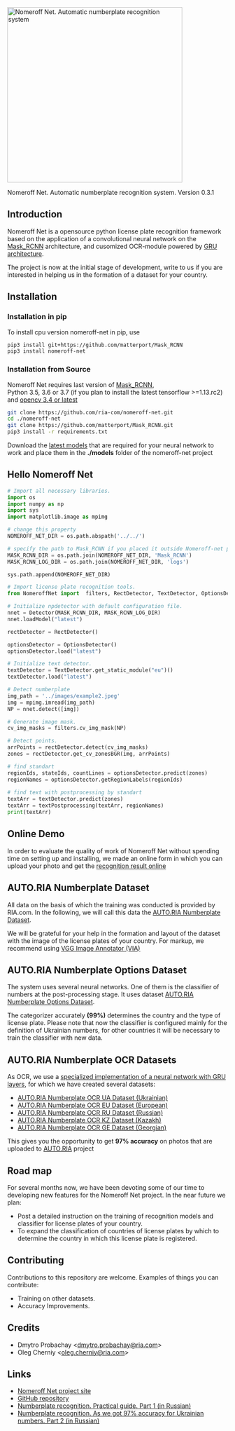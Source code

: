 <img width="400" src="http://linux.ria.ua/img/articles/numberplate_detection/nomeroff_net.svg" alt="Nomeroff Net. Automatic numberplate recognition system"/>

Nomeroff Net. Automatic numberplate recognition system. Version 0.3.1

## Introduction
Nomeroff Net is a opensource python license plate recognition framework based on the application of a convolutional 
neural network on the [Mask_RCNN](https://github.com/matterport/Mask_RCNN) architecture, and cusomized OCR-module powered by [GRU architecture](https://github.com/ria-com/nomeroff-net/blob/master/docs/OCR.md).

The project is now at the initial stage of development, write to us if you are interested in helping us in the formation of a dataset for your country.

## Installation

### Installation in pip
To install cpu version nomeroff-net in pip, use

```bash
pip3 install git+https://github.com/matterport/Mask_RCNN
pip3 install nomeroff-net
```

### Installation from Source
Nomeroff Net requires last version of [Mask_RCNN](https://github.com/matterport/Mask_RCNN),  
Python 3.5, 3.6 or 3.7 (if you plan to install the latest tensorflow >=1.13.rc2) and [opencv 3.4 or latest](https://opencv.org/) 

```bash
git clone https://github.com/ria-com/nomeroff-net.git
cd ./nomeroff-net
git clone https://github.com/matterport/Mask_RCNN.git
pip3 install -r requirements.txt
```

Download the [latest models](https://nomeroff.net.ua/models/) that are required for your neural network to work and place 
them in the **./models** folder of the nomeroff-net project


## Hello Nomeroff Net
```python
# Import all necessary libraries.
import os
import numpy as np
import sys
import matplotlib.image as mpimg

# change this property
NOMEROFF_NET_DIR = os.path.abspath('../../')

# specify the path to Mask_RCNN if you placed it outside Nomeroff-net project
MASK_RCNN_DIR = os.path.join(NOMEROFF_NET_DIR, 'Mask_RCNN')
MASK_RCNN_LOG_DIR = os.path.join(NOMEROFF_NET_DIR, 'logs')

sys.path.append(NOMEROFF_NET_DIR)

# Import license plate recognition tools.
from NomeroffNet import  filters, RectDetector, TextDetector, OptionsDetector, Detector, textPostprocessing, textPostprocessingAsync

# Initialize npdetector with default configuration file.
nnet = Detector(MASK_RCNN_DIR, MASK_RCNN_LOG_DIR)
nnet.loadModel("latest")

rectDetector = RectDetector()

optionsDetector = OptionsDetector()
optionsDetector.load("latest")

# Initialize text detector.
textDetector = TextDetector.get_static_module("eu")()
textDetector.load("latest")

# Detect numberplate
img_path = '../images/example2.jpeg'
img = mpimg.imread(img_path)
NP = nnet.detect([img])

# Generate image mask.
cv_img_masks = filters.cv_img_mask(NP)

# Detect points.
arrPoints = rectDetector.detect(cv_img_masks)
zones = rectDetector.get_cv_zonesBGR(img, arrPoints)

# find standart
regionIds, stateIds, countLines = optionsDetector.predict(zones)
regionNames = optionsDetector.getRegionLabels(regionIds)
 
# find text with postprocessing by standart  
textArr = textDetector.predict(zones)
textArr = textPostprocessing(textArr, regionNames)
print(textArr)
```

## Online Demo
In order to evaluate the quality of work of Nomeroff Net without spending time on setting up and installing, we made an online form in which you can upload your photo and get the [recognition result online](https://nomeroff.net.ua/onlinedemo.html)

## AUTO.RIA Numberplate Dataset
All data on the basis of which the training was conducted is provided by RIA.com. In the following, we will call this data the [AUTO.RIA Numberplate Dataset](https://nomeroff.net.ua/datasets/autoriaNumberplateDataset-2018-11-20.zip).

We will be grateful for your help in the formation and layout of the dataset with the image of the license plates of your country. For markup, we recommend using [VGG Image Annotator (VIA)](http://www.robots.ox.ac.uk/~vgg/software/via/)

## AUTO.RIA Numberplate Options Dataset
The system uses several neural networks. One of them is the classifier of numbers at the post-processing stage. It uses dataset
[AUTO.RIA Numberplate Options Dataset](https://nomeroff.net.ua/datasets/autoriaNumberplateOptionsDataset-2019-05-15.zip).

The categorizer accurately **(99%)** determines the country and the type of license plate. Please note that now the classifier is configured
mainly for the definition of Ukrainian numbers, for other countries it will be necessary to train the classifier with new data.

## AUTO.RIA Numberplate OCR Datasets
As OCR, we use a [specialized implementation of a neural network with GRU layers](https://github.com/ria-com/nomeroff-net/blob/0.2.0/docs/OCR.md),
for which we have created several datasets:
  * [AUTO.RIA Numberplate OCR UA Dataset (Ukrainian)](https://nomeroff.net.ua/datasets/autoriaNumberplateOcrUa-2019-02-19.zip)
  * [AUTO.RIA Numberplate OCR EU Dataset (European)](https://nomeroff.net.ua/datasets/autoriaNumberplateOcrEu-2019-02-19.zip)
  * [AUTO.RIA Numberplate OCR RU Dataset (Russian)](https://nomeroff.net.ua/datasets/autoriaNumberplateOcrRu-2019-03-06.zip)
  * [AUTO.RIA Numberplate OCR KZ Dataset (Kazakh)](https://nomeroff.net.ua/datasets/autoriaNumberplateOcrKz-2019-04-26.zip)
  * [AUTO.RIA Numberplate OCR GE Dataset (Georgian)](https://nomeroff.net.ua/datasets/autoriaNumberplateOcrGe-2019-07-06.zip)

This gives you the opportunity to get **97% accuracy** on photos that are uploaded to [AUTO.RIA](https://auto.ria.com) project

## Road map
For several months now, we have been devoting some of our time to developing new features for the Nomeroff Net project. In the near future we plan:
  * Post a detailed instruction on the training of recognition models and classifier for license plates of your country.
  * To expand the classification of countries of license plates by which to determine the country in which this license plate is registered.

## Contributing
Contributions to this repository are welcome. Examples of things you can contribute:
  * Training on other datasets.
  * Accuracy Improvements.

## Credits
  * Dmytro Probachay &lt;dmytro.probachay@ria.com&gt;
  * Oleg Cherniy &lt;oleg.cherniy@ria.com&gt;


## Links
  * [Nomeroff Net project site](https://nomeroff.net.ua/)
  * [GitHub repository](https://github.com/ria-com/nomeroff-net)
  * [Numberplate recognition. Practical guide. Part 1 (in Russian)](https://habr.com/ru/post/432444/)
  * [Numberplate recognition. As we got 97% accuracy for Ukrainian numbers. Part 2 (in Russian)](https://habr.com/ru/post/439330/)
